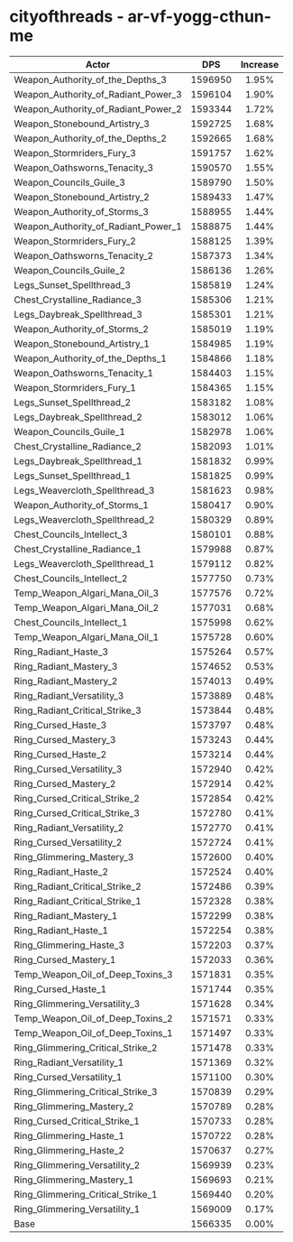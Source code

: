 # cityofthreads - ar-vf-yogg-cthun-me
| Actor | DPS | Increase |
|---|:---:|:---:|
|Weapon_Authority_of_the_Depths_3|1596950|1.95%|
|Weapon_Authority_of_Radiant_Power_3|1596104|1.90%|
|Weapon_Authority_of_Radiant_Power_2|1593344|1.72%|
|Weapon_Stonebound_Artistry_3|1592725|1.68%|
|Weapon_Authority_of_the_Depths_2|1592665|1.68%|
|Weapon_Stormriders_Fury_3|1591757|1.62%|
|Weapon_Oathsworns_Tenacity_3|1590570|1.55%|
|Weapon_Councils_Guile_3|1589790|1.50%|
|Weapon_Stonebound_Artistry_2|1589433|1.47%|
|Weapon_Authority_of_Storms_3|1588955|1.44%|
|Weapon_Authority_of_Radiant_Power_1|1588875|1.44%|
|Weapon_Stormriders_Fury_2|1588125|1.39%|
|Weapon_Oathsworns_Tenacity_2|1587373|1.34%|
|Weapon_Councils_Guile_2|1586136|1.26%|
|Legs_Sunset_Spellthread_3|1585819|1.24%|
|Chest_Crystalline_Radiance_3|1585306|1.21%|
|Legs_Daybreak_Spellthread_3|1585301|1.21%|
|Weapon_Authority_of_Storms_2|1585019|1.19%|
|Weapon_Stonebound_Artistry_1|1584985|1.19%|
|Weapon_Authority_of_the_Depths_1|1584866|1.18%|
|Weapon_Oathsworns_Tenacity_1|1584403|1.15%|
|Weapon_Stormriders_Fury_1|1584365|1.15%|
|Legs_Sunset_Spellthread_2|1583182|1.08%|
|Legs_Daybreak_Spellthread_2|1583012|1.06%|
|Weapon_Councils_Guile_1|1582978|1.06%|
|Chest_Crystalline_Radiance_2|1582093|1.01%|
|Legs_Daybreak_Spellthread_1|1581832|0.99%|
|Legs_Sunset_Spellthread_1|1581825|0.99%|
|Legs_Weavercloth_Spellthread_3|1581623|0.98%|
|Weapon_Authority_of_Storms_1|1580417|0.90%|
|Legs_Weavercloth_Spellthread_2|1580329|0.89%|
|Chest_Councils_Intellect_3|1580101|0.88%|
|Chest_Crystalline_Radiance_1|1579988|0.87%|
|Legs_Weavercloth_Spellthread_1|1579112|0.82%|
|Chest_Councils_Intellect_2|1577750|0.73%|
|Temp_Weapon_Algari_Mana_Oil_3|1577576|0.72%|
|Temp_Weapon_Algari_Mana_Oil_2|1577031|0.68%|
|Chest_Councils_Intellect_1|1575998|0.62%|
|Temp_Weapon_Algari_Mana_Oil_1|1575728|0.60%|
|Ring_Radiant_Haste_3|1575264|0.57%|
|Ring_Radiant_Mastery_3|1574652|0.53%|
|Ring_Radiant_Mastery_2|1574013|0.49%|
|Ring_Radiant_Versatility_3|1573889|0.48%|
|Ring_Radiant_Critical_Strike_3|1573844|0.48%|
|Ring_Cursed_Haste_3|1573797|0.48%|
|Ring_Cursed_Mastery_3|1573243|0.44%|
|Ring_Cursed_Haste_2|1573214|0.44%|
|Ring_Cursed_Versatility_3|1572940|0.42%|
|Ring_Cursed_Mastery_2|1572914|0.42%|
|Ring_Cursed_Critical_Strike_2|1572854|0.42%|
|Ring_Cursed_Critical_Strike_3|1572780|0.41%|
|Ring_Radiant_Versatility_2|1572770|0.41%|
|Ring_Cursed_Versatility_2|1572724|0.41%|
|Ring_Glimmering_Mastery_3|1572600|0.40%|
|Ring_Radiant_Haste_2|1572524|0.40%|
|Ring_Radiant_Critical_Strike_2|1572486|0.39%|
|Ring_Radiant_Critical_Strike_1|1572328|0.38%|
|Ring_Radiant_Mastery_1|1572299|0.38%|
|Ring_Radiant_Haste_1|1572254|0.38%|
|Ring_Glimmering_Haste_3|1572203|0.37%|
|Ring_Cursed_Mastery_1|1572033|0.36%|
|Temp_Weapon_Oil_of_Deep_Toxins_3|1571831|0.35%|
|Ring_Cursed_Haste_1|1571744|0.35%|
|Ring_Glimmering_Versatility_3|1571628|0.34%|
|Temp_Weapon_Oil_of_Deep_Toxins_2|1571571|0.33%|
|Temp_Weapon_Oil_of_Deep_Toxins_1|1571497|0.33%|
|Ring_Glimmering_Critical_Strike_2|1571478|0.33%|
|Ring_Radiant_Versatility_1|1571369|0.32%|
|Ring_Cursed_Versatility_1|1571100|0.30%|
|Ring_Glimmering_Critical_Strike_3|1570839|0.29%|
|Ring_Glimmering_Mastery_2|1570789|0.28%|
|Ring_Cursed_Critical_Strike_1|1570733|0.28%|
|Ring_Glimmering_Haste_1|1570722|0.28%|
|Ring_Glimmering_Haste_2|1570637|0.27%|
|Ring_Glimmering_Versatility_2|1569939|0.23%|
|Ring_Glimmering_Mastery_1|1569693|0.21%|
|Ring_Glimmering_Critical_Strike_1|1569440|0.20%|
|Ring_Glimmering_Versatility_1|1569009|0.17%|
|Base|1566335|0.00%|
